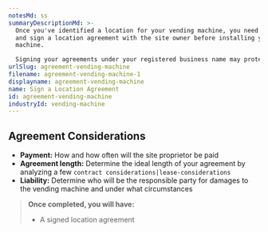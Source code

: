 ```yaml
---
notesMd: ss
summaryDescriptionMd: >-
  Once you've identified a location for your vending machine, you need to draft
  and sign a location agreement with the site owner before installing your
  machine.

  Signing your agreements under your registered business name may protect you from liabilities and associated costs.tt
urlSlug: agreement-vending-machine
filename: agreement-vending-machine-1
displayname: agreement-vending-machine
name: Sign a Location Agreement
id: agreement-vending-machine
industryId: vending-machine
---
```


## Agreement Considerations

- **Payment:** How and how often will the site proprietor be paid
- **Agreement length:** Determine the ideal length of your agreement by analyzing a few `contract considerations|lease-considerations`
- **Liability:** Determine who will be the responsible party for damages to the vending machine and under what circumstances

> **Once completed, you will have:**
>
> - A signed location agreement

